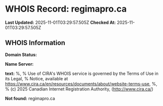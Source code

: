 # WHOIS Record: regimapro.ca

**Last Updated:** 2025-11-01T03:29:57.505Z
**Checked At:** 2025-11-01T03:29:57.505Z

## WHOIS Information

**Domain Status:** 

**Name Server:** 

**text:** %, % Use of CIRA's WHOIS service is governed by the Terms of Use in its Legal, % Notice, available at https://www.cira.ca/en/resources/documents/about/website-terms-use, %, % (c) 2025 Canadian Internet Registration Authority, (http://www.cira.ca/)

**Not found:** regimapro.ca

